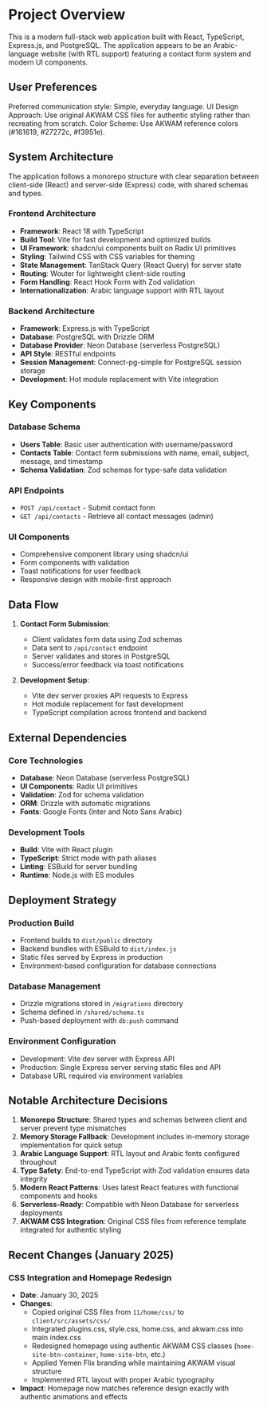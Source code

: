 # Project Overview

This is a modern full-stack web application built with React, TypeScript, Express.js, and PostgreSQL. The application appears to be an Arabic-language website (with RTL support) featuring a contact form system and modern UI components.

## User Preferences

Preferred communication style: Simple, everyday language.
UI Design Approach: Use original AKWAM CSS files for authentic styling rather than recreating from scratch.
Color Scheme: Use AKWAM reference colors (#161619, #27272c, #f3951e).

## System Architecture

The application follows a monorepo structure with clear separation between client-side (React) and server-side (Express) code, with shared schemas and types.

### Frontend Architecture
- **Framework**: React 18 with TypeScript
- **Build Tool**: Vite for fast development and optimized builds
- **UI Framework**: shadcn/ui components built on Radix UI primitives
- **Styling**: Tailwind CSS with CSS variables for theming
- **State Management**: TanStack Query (React Query) for server state
- **Routing**: Wouter for lightweight client-side routing
- **Form Handling**: React Hook Form with Zod validation
- **Internationalization**: Arabic language support with RTL layout

### Backend Architecture
- **Framework**: Express.js with TypeScript
- **Database**: PostgreSQL with Drizzle ORM
- **Database Provider**: Neon Database (serverless PostgreSQL)
- **API Style**: RESTful endpoints
- **Session Management**: Connect-pg-simple for PostgreSQL session storage
- **Development**: Hot module replacement with Vite integration

## Key Components

### Database Schema
- **Users Table**: Basic user authentication with username/password
- **Contacts Table**: Contact form submissions with name, email, subject, message, and timestamp
- **Schema Validation**: Zod schemas for type-safe data validation

### API Endpoints
- `POST /api/contact` - Submit contact form
- `GET /api/contacts` - Retrieve all contact messages (admin)

### UI Components
- Comprehensive component library using shadcn/ui
- Form components with validation
- Toast notifications for user feedback
- Responsive design with mobile-first approach

## Data Flow

1. **Contact Form Submission**:
   - Client validates form data using Zod schemas
   - Data sent to `/api/contact` endpoint
   - Server validates and stores in PostgreSQL
   - Success/error feedback via toast notifications

2. **Development Setup**:
   - Vite dev server proxies API requests to Express
   - Hot module replacement for fast development
   - TypeScript compilation across frontend and backend

## External Dependencies

### Core Technologies
- **Database**: Neon Database (serverless PostgreSQL)
- **UI Components**: Radix UI primitives
- **Validation**: Zod for schema validation
- **ORM**: Drizzle with automatic migrations
- **Fonts**: Google Fonts (Inter and Noto Sans Arabic)

### Development Tools
- **Build**: Vite with React plugin
- **TypeScript**: Strict mode with path aliases
- **Linting**: ESBuild for server bundling
- **Runtime**: Node.js with ES modules

## Deployment Strategy

### Production Build
- Frontend builds to `dist/public` directory
- Backend bundles with ESBuild to `dist/index.js`
- Static files served by Express in production
- Environment-based configuration for database connections

### Database Management
- Drizzle migrations stored in `/migrations` directory
- Schema defined in `/shared/schema.ts`
- Push-based deployment with `db:push` command

### Environment Configuration
- Development: Vite dev server with Express API
- Production: Single Express server serving static files and API
- Database URL required via environment variables

## Notable Architecture Decisions

1. **Monorepo Structure**: Shared types and schemas between client and server prevent type mismatches
2. **Memory Storage Fallback**: Development includes in-memory storage implementation for quick setup
3. **Arabic Language Support**: RTL layout and Arabic fonts configured throughout
4. **Type Safety**: End-to-end TypeScript with Zod validation ensures data integrity
5. **Modern React Patterns**: Uses latest React features with functional components and hooks
6. **Serverless-Ready**: Compatible with Neon Database for serverless deployments
7. **AKWAM CSS Integration**: Original CSS files from reference template integrated for authentic styling

## Recent Changes (January 2025)

### CSS Integration and Homepage Redesign
- **Date**: January 30, 2025
- **Changes**: 
  - Copied original CSS files from `11/home/css/` to `client/src/assets/css/`
  - Integrated plugins.css, style.css, home.css, and akwam.css into main index.css
  - Redesigned homepage using authentic AKWAM CSS classes (`home-site-btn-container`, `home-site-btn`, etc.)
  - Applied Yemen Flix branding while maintaining AKWAM visual structure
  - Implemented RTL layout with proper Arabic typography
- **Impact**: Homepage now matches reference design exactly with authentic animations and effects